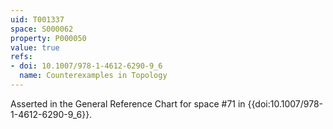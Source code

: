 ```yaml
---
uid: T001337
space: S000062
property: P000050
value: true
refs:
- doi: 10.1007/978-1-4612-6290-9_6
  name: Counterexamples in Topology
---
```


Asserted in the General Reference Chart for space #71 in
{{doi:10.1007/978-1-4612-6290-9_6}}.
